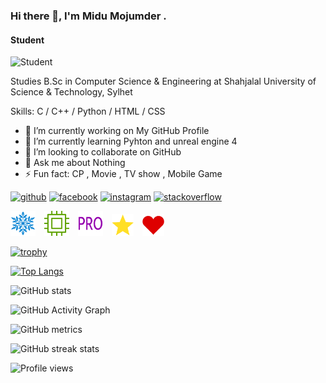 ### Hi there 👋, I'm Midu Mojumder .
#### Student
![Student](https://images.unsplash.com/photo-1589652717521-10c0d092dea9?ixid=MnwxMjA3fDB8MHxwaG90by1wYWdlfHx8fGVufDB8fHx8&ixlib=rb-1.2.1&auto=format&fit=crop&w=870&q=80)

Studies B.Sc in Computer Science & Engineering at Shahjalal University of Science & Technology, Sylhet

Skills: C / C++ / Python / HTML / CSS 

- 🔭 I’m currently working on My GitHub Profile 
- 🌱 I’m currently learning Pyhton and unreal engine 4 
- 👯 I’m looking to collaborate on GitHub 
- 💬 Ask me about Nothing 
- ⚡ Fun fact: CP , Movie , TV show , Mobile Game 


[<img src='https://cdn.jsdelivr.net/npm/simple-icons@3.0.1/icons/github.svg' alt='github' height='40'>](https://github.com/midu-01)  [<img src='https://cdn.jsdelivr.net/npm/simple-icons@3.0.1/icons/facebook.svg' alt='facebook' height='40'>](https://www.facebook.com/midu.mojumder.3)  [<img src='https://cdn.jsdelivr.net/npm/simple-icons@3.0.1/icons/instagram.svg' alt='instagram' height='40'>](https://www.instagram.com/midu.mojumder/)  [<img src='https://cdn.jsdelivr.net/npm/simple-icons@3.0.1/icons/stackoverflow.svg' alt='stackoverflow' height='40'>](https://stackoverflow.com/users/midu_01)  

<a href='https://archiveprogram.github.com/'><img src='https://raw.githubusercontent.com/acervenky/animated-github-badges/master/assets/acbadge.gif' width='40' height='40'></a> <a href='https://docs.github.com/en/developers'><img src='https://raw.githubusercontent.com/acervenky/animated-github-badges/master/assets/devbadge.gif' width='40' height='40'></a> <a href='https://github.com/pricing'><img src='https://raw.githubusercontent.com/acervenky/animated-github-badges/master/assets/pro.gif' width='40' height='40'></a> <a href='https://stars.github.com/'><img src='https://raw.githubusercontent.com/acervenky/animated-github-badges/master/assets/starbadge.gif' width='35' height='35'></a> <a href='https://docs.github.com/en/github/supporting-the-open-source-community-with-github-sponsors'><img src='https://raw.githubusercontent.com/acervenky/animated-github-badges/master/assets/sponsorbadge.gif' width='35' height='35'></a> 

[![trophy](https://github-profile-trophy.vercel.app/?username=midu-01)](https://github.com/ryo-ma/github-profile-trophy)

[![Top Langs](https://github-readme-stats.vercel.app/api/top-langs/?username=midu-01)](https://github.com/anuraghazra/github-readme-stats)

![GitHub stats](https://github-readme-stats.vercel.app/api?username=midu-01&show_icons=true&count_private=true)  

![GitHub Activity Graph](https://activity-graph.herokuapp.com/graph?username=midu-01)  

![GitHub metrics](https://metrics.lecoq.io/midu-01)  

![GitHub streak stats](https://github-readme-streak-stats.herokuapp.com/?user=midu-01)  

![Profile views](https://gpvc.arturio.dev/midu-01)  
